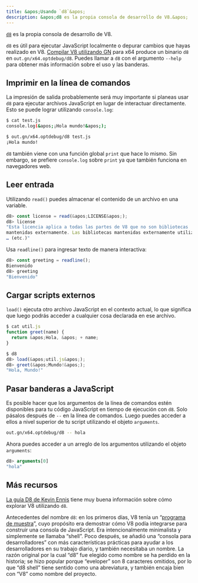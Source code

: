 ```yaml
---
title: &apos;Usando `d8`&apos;
description: &apos;d8 es la propia consola de desarrollo de V8.&apos;
---
```

[`d8`](https://source.chromium.org/chromium/chromium/src/+/main:v8/src/d8/) es la propia consola de desarrollo de V8.

`d8` es útil para ejecutar JavaScript localmente o depurar cambios que hayas realizado en V8. [Compilar V8 utilizando GN](/docs/build-gn) para x64 produce un binario `d8` en `out.gn/x64.optdebug/d8`. Puedes llamar a `d8` con el argumento `--help` para obtener más información sobre el uso y las banderas.

## Imprimir en la línea de comandos

La impresión de salida probablemente será muy importante si planeas usar `d8` para ejecutar archivos JavaScript en lugar de interactuar directamente. Esto se puede lograr utilizando `console.log`:

```bash
$ cat test.js
console.log(&apos;¡Hola mundo!&apos;);

$ out.gn/x64.optdebug/d8 test.js
¡Hola mundo!
```

`d8` también viene con una función global `print` que hace lo mismo. Sin embargo, se prefiere `console.log` sobre `print` ya que también funciona en navegadores web.

## Leer entrada

Utilizando `read()` puedes almacenar el contenido de un archivo en una variable.

```js
d8> const license = read(&apos;LICENSE&apos;);
d8> license
"Esta licencia aplica a todas las partes de V8 que no son bibliotecas
mantenidas externamente. Las bibliotecas mantenidas externamente utilizadas por V8 son:
… (etc.)"
```

Usa `readline()` para ingresar texto de manera interactiva:

```js
d8> const greeting = readline();
Bienvenido
d8> greeting
"Bienvenido"
```

## Cargar scripts externos

`load()` ejecuta otro archivo JavaScript en el contexto actual, lo que significa que luego podrás acceder a cualquier cosa declarada en ese archivo.

```js
$ cat util.js
function greet(name) {
  return &apos;Hola, &apos; + name;
}

$ d8
d8> load(&apos;util.js&apos;);
d8> greet(&apos;Mundo!&apos;);
"Hola, Mundo!"
```

## Pasar banderas a JavaScript

Es posible hacer que los argumentos de la línea de comandos estén disponibles para tu código JavaScript en tiempo de ejecución con `d8`. Solo pásalos después de `--` en la línea de comandos. Luego puedes acceder a ellos a nivel superior de tu script utilizando el objeto `arguments`.

```bash
out.gn/x64.optdebug/d8 -- hola
```

Ahora puedes acceder a un arreglo de los argumentos utilizando el objeto `arguments`:

```js
d8> arguments[0]
"hola"
```

## Más recursos

[La guía D8 de Kevin Ennis](https://gist.github.com/kevincennis/0cd2138c78a07412ef21) tiene muy buena información sobre cómo explorar V8 utilizando `d8`.

Antecedentes del nombre `d8`: en los primeros días, V8 tenía un “[programa de muestra](https://chromium.googlesource.com/v8/v8/+/master/samples/shell.cc)”, cuyo propósito era demostrar cómo V8 podía integrarse para construir una consola de JavaScript. Era intencionalmente minimalista y simplemente se llamaba “shell”. Poco después, se añadió una “consola para desarrolladores” con más características prácticas para ayudar a los desarrolladores en su trabajo diario, y también necesitaba un nombre. La razón original por la cual “d8” fue elegido como nombre se ha perdido en la historia; se hizo popular porque “eveloper” son 8 caracteres omitidos, por lo que “d8 shell” tiene sentido como una abreviatura, y también encaja bien con “V8” como nombre del proyecto.

